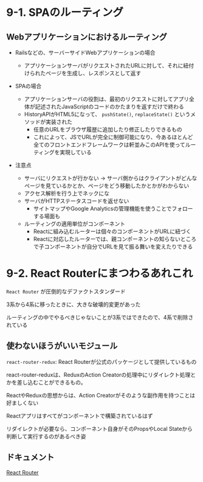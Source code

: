 # 9-1. SPAのルーティング

## Webアプリケーションにおけるルーティング
- Railsなどの、サーバーサイドWebアプリケーションの場合
  - アプリケーションサーバがリクエストされたURLに対して、それに紐付けられたページを生成し、レスポンスとして返す
- SPAの場合
  - アプリケーションサーバの役割は、最初のリクエストに対してアプリ全体が記述されたJavaScriptのコードのかたまりを返すだけで終わる
  - HistoryAPIがHTML5になって、 `pushState()`, `replaceState()` というメソッドが実装された
    - 任意のURLをブラウザ履歴に追加したり修正したりできるもの
    - これによって、JSでURLが完全に制御可能になり、今あるほとんど全てのフロントエンドフレームワークは軒並みこのAPIを使ってルーティングを実現している

- 注意点
  - サーバにリクエストが行かない -> サーバ側からはクライアントがどんなページを見ているかとか、ページをどう移動したかとかがわからない
  - アクセス解析を行う上でネックにな  
  - サーバがHTTPステータスコードを返せない
    - サイトマップやGoogle Analyticsの管理機能を使うことでフォローする場面も
  - ルーティングの適用単位がコンポーネント
    - Reactに組み込むルーターは個々のコンポーネントがURLに紐づく
    - Reactに対応したルーターでは、親コンポーネントの知らないところで子コンポーネントが自分でURLを見て振る舞いを変えたりできる

# 9-2. React Routerにまつわるあれこれ
`React Router` が圧倒的なデファクトスタンダード

3系から4系に移ったときに、大きな破壊的変更があった

ルーティングの中でやるべきじゃないことが3系ではできたので、4系で削除されている


## 使わないほうがいいモジュール
`react-router-redux`: React Routerが公式のパッケージとして提供しているもの

react-router-reduxは、ReduxのAction Creatorの処理中にリダイレクト処理とかを差し込むことができるもの。

ReactやReduxの思想からは、Action Creatorがそのような副作用を持つことは好ましくない

Reactアプリはすべてがコンポーネントで構築されているはず

リダイレクトが必要なら、コンポーネント自身がそのPropsやLocal Stateから判断して実行するのがあるべき姿

## ドキュメント
[React Router](https://reacttraining.com/react-router/web/guides/quick-start)
